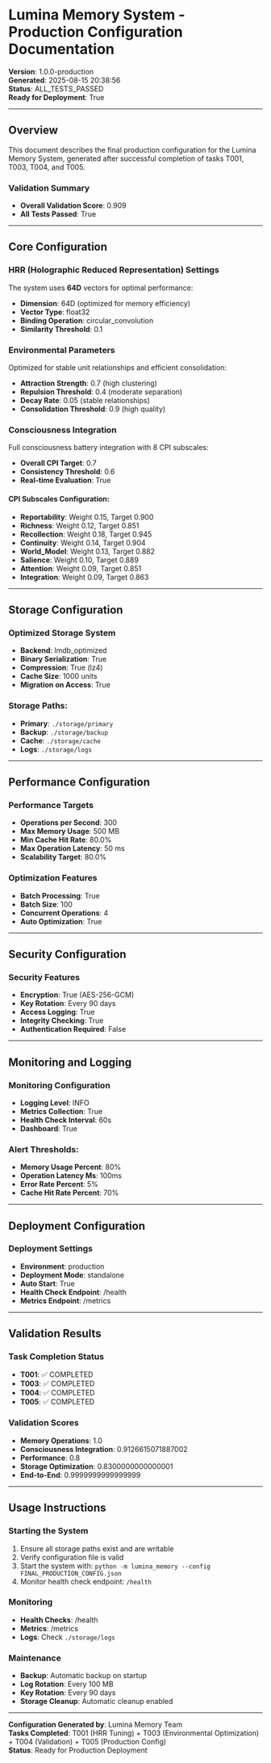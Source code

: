 # Lumina Memory System - Production Configuration Documentation

**Version**: 1.0.0-production  
**Generated**: 2025-08-15 20:38:56  
**Status**: ALL_TESTS_PASSED  
**Ready for Deployment**: True

---

## Overview

This document describes the final production configuration for the Lumina Memory System, 
generated after successful completion of tasks T001, T003, T004, and T005.

### Validation Summary
- **Overall Validation Score**: 0.909
- **All Tests Passed**: True

---

## Core Configuration

### HRR (Holographic Reduced Representation) Settings

The system uses **64D** vectors for optimal performance:

- **Dimension**: 64D (optimized for memory efficiency)
- **Vector Type**: float32
- **Binding Operation**: circular_convolution
- **Similarity Threshold**: 0.1

### Environmental Parameters

Optimized for stable unit relationships and efficient consolidation:

- **Attraction Strength**: 0.7 (high clustering)
- **Repulsion Threshold**: 0.4 (moderate separation)
- **Decay Rate**: 0.05 (stable relationships)
- **Consolidation Threshold**: 0.9 (high quality)

### Consciousness Integration

Full consciousness battery integration with 8 CPI subscales:

- **Overall CPI Target**: 0.7
- **Consistency Threshold**: 0.6
- **Real-time Evaluation**: True

#### CPI Subscales Configuration:
- **Reportability**: Weight 0.15, Target 0.900
- **Richness**: Weight 0.12, Target 0.851
- **Recollection**: Weight 0.18, Target 0.945
- **Continuity**: Weight 0.14, Target 0.904
- **World_Model**: Weight 0.13, Target 0.882
- **Salience**: Weight 0.10, Target 0.889
- **Attention**: Weight 0.09, Target 0.851
- **Integration**: Weight 0.09, Target 0.863


---

## Storage Configuration

### Optimized Storage System

- **Backend**: lmdb_optimized
- **Binary Serialization**: True
- **Compression**: True (lz4)
- **Cache Size**: 1000 units
- **Migration on Access**: True

### Storage Paths:
- **Primary**: `./storage/primary`
- **Backup**: `./storage/backup`
- **Cache**: `./storage/cache`
- **Logs**: `./storage/logs`


---

## Performance Configuration

### Performance Targets

- **Operations per Second**: 300
- **Max Memory Usage**: 500 MB
- **Min Cache Hit Rate**: 80.0%
- **Max Operation Latency**: 50 ms
- **Scalability Target**: 80.0%

### Optimization Features

- **Batch Processing**: True
- **Batch Size**: 100
- **Concurrent Operations**: 4
- **Auto Optimization**: True

---

## Security Configuration

### Security Features

- **Encryption**: True (AES-256-GCM)
- **Key Rotation**: Every 90 days
- **Access Logging**: True
- **Integrity Checking**: True
- **Authentication Required**: False

---

## Monitoring and Logging

### Monitoring Configuration

- **Logging Level**: INFO
- **Metrics Collection**: True
- **Health Check Interval**: 60s
- **Dashboard**: True

### Alert Thresholds:
- **Memory Usage Percent**: 80%
- **Operation Latency Ms**: 100ms
- **Error Rate Percent**: 5%
- **Cache Hit Rate Percent**: 70%


---

## Deployment Configuration

### Deployment Settings

- **Environment**: production
- **Deployment Mode**: standalone
- **Auto Start**: True
- **Health Check Endpoint**: /health
- **Metrics Endpoint**: /metrics

---

## Validation Results

### Task Completion Status

- **T001**: ✅ COMPLETED
- **T003**: ✅ COMPLETED
- **T004**: ✅ COMPLETED
- **T005**: ✅ COMPLETED


### Validation Scores

- **Memory Operations**: 1.0
- **Consciousness Integration**: 0.9126615071887002
- **Performance**: 0.8
- **Storage Optimization**: 0.8300000000000001
- **End-to-End**: 0.9999999999999999

---

## Usage Instructions

### Starting the System

1. Ensure all storage paths exist and are writable
2. Verify configuration file is valid
3. Start the system with: `python -m lumina_memory --config FINAL_PRODUCTION_CONFIG.json`
4. Monitor health check endpoint: `/health`

### Monitoring

- **Health Checks**: /health
- **Metrics**: /metrics
- **Logs**: Check `./storage/logs`

### Maintenance

- **Backup**: Automatic backup on startup
- **Log Rotation**: Every 100 MB
- **Key Rotation**: Every 90 days
- **Storage Cleanup**: Automatic cleanup enabled

---

**Configuration Generated by**: Lumina Memory Team  
**Tasks Completed**: T001 (HRR Tuning) + T003 (Environmental Optimization) + T004 (Validation) + T005 (Production Config)  
**Status**: Ready for Production Deployment
